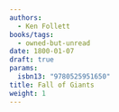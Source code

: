 ```yaml
---
authors:
  - Ken Follett
books/tags:
  - owned-but-unread
date: 1800-01-07
draft: true
params:
  isbn13: "9780525951650"
title: Fall of Giants
weight: 1
---
```


<!--more-->
